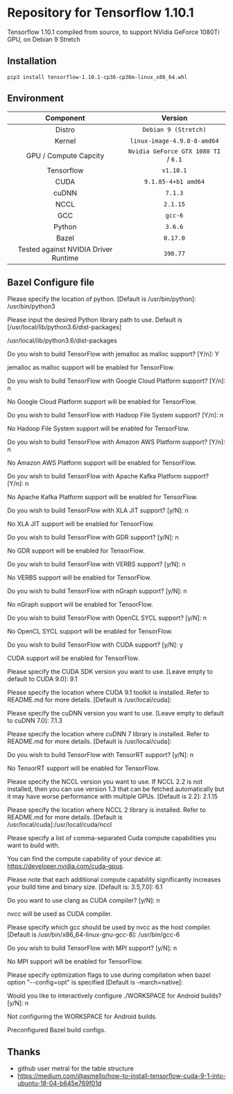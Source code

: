 # Repository for Tensorflow 1.10.1

Tensorflow 1.10.1 compiled from source, to support NVidia GeForce 1080Ti GPU, on Debian 9 Stretch


## Installation

`pip3 install tensorflow-1.10.1-cp36-cp36m-linux_x86_64.whl`


## Environment

| Component | Version |
| :-------------: | :-------------: |
| Distro   | `Debian 9 (Stretch)`   |
| Kernel   |  `linux-image-4.9.0-8-amd64`   |
| GPU / Compute Capcity     |  `Nvidia GeForce GTX 1080 TI` / `6.1`  |
| Tensorflow   |  `v1.10.1`   |
| CUDA   |  `9.1.85-4+b1 amd64`   |
| cuDNN   |  `7.1.3`   |
| NCCL   |  `2.1.15`   |
| GCC   |  `gcc-6`   |
| Python   |  `3.6.6`   |
| Bazel   |  `0.17.0`   |
| Tested against NVIDIA Driver Runtime   |  `390.77`   |



## Bazel Configure file 

Please specify the location of python. [Default is /usr/bin/python]: 
/usr/bin/python3


Please input the desired Python library path to use.  Default is [/usr/local/lib/python3.6/dist-packages]

/usr/local/lib/python3.6/dist-packages


Do you wish to build TensorFlow with jemalloc as malloc support? [Y/n]: Y

jemalloc as malloc support will be enabled for TensorFlow.


Do you wish to build TensorFlow with Google Cloud Platform support? [Y/n]: n

No Google Cloud Platform support will be enabled for TensorFlow.


Do you wish to build TensorFlow with Hadoop File System support? [Y/n]: n

No Hadoop File System support will be enabled for TensorFlow.


Do you wish to build TensorFlow with Amazon AWS Platform support? [Y/n]: n

No Amazon AWS Platform support will be enabled for TensorFlow.


Do you wish to build TensorFlow with Apache Kafka Platform support? [Y/n]: n

No Apache Kafka Platform support will be enabled for TensorFlow.


Do you wish to build TensorFlow with XLA JIT support? [y/N]: n

No XLA JIT support will be enabled for TensorFlow.


Do you wish to build TensorFlow with GDR support? [y/N]: n

No GDR support will be enabled for TensorFlow.


Do you wish to build TensorFlow with VERBS support? [y/N]: n

No VERBS support will be enabled for TensorFlow.


Do you wish to build TensorFlow with nGraph support? [y/N]: n

No nGraph support will be enabled for TensorFlow.


Do you wish to build TensorFlow with OpenCL SYCL support? [y/N]: n

No OpenCL SYCL support will be enabled for TensorFlow.


Do you wish to build TensorFlow with CUDA support? [y/N]: y

CUDA support will be enabled for TensorFlow.



Please specify the CUDA SDK version you want to use. [Leave empty to default to CUDA 9.0]: 9.1


Please specify the location where CUDA 9.1 toolkit is installed. Refer to README.md for more details. [Default is /usr/local/cuda]: 


Please specify the cuDNN version you want to use. [Leave empty to default to cuDNN 7.0]: 7.1.3


Please specify the location where cuDNN 7 library is installed. Refer to README.md for more details. [Default is /usr/local/cuda]: 



Do you wish to build TensorFlow with TensorRT support? [y/N]: n

No TensorRT support will be enabled for TensorFlow.


Please specify the NCCL version you want to use. If NCCL 2.2 is not installed, then you can use version 1.3 that can be fetched automatically but it may have worse performance with multiple GPUs. [Default is 2.2]: 2.1.15


Please specify the location where NCCL 2 library is installed. Refer to README.md for more details. [Default is /usr/local/cuda]:/usr/local/cuda/nccl


Please specify a list of comma-separated Cuda compute capabilities you want to build with.

You can find the compute capability of your device at: https://developer.nvidia.com/cuda-gpus.

Please note that each additional compute capability significantly increases your build time and binary size. [Default is: 3.5,7.0]: 6.1



Do you want to use clang as CUDA compiler? [y/N]: n

nvcc will be used as CUDA compiler.


Please specify which gcc should be used by nvcc as the host compiler. [Default is /usr/bin/x86_64-linux-gnu-gcc-8]: /usr/bin/gcc-6	



Do you wish to build TensorFlow with MPI support? [y/N]: n

No MPI support will be enabled for TensorFlow.

Please specify optimization flags to use during compilation when bazel option "--config=opt" is specified [Default is -march=native]: 


Would you like to interactively configure ./WORKSPACE for Android builds? [y/N]: n

Not configuring the WORKSPACE for Android builds.

Preconfigured Bazel build configs.


## Thanks

  - github user metral for the table structure
  - https://medium.com/@asmello/how-to-install-tensorflow-cuda-9-1-into-ubuntu-18-04-b645e769f01d

